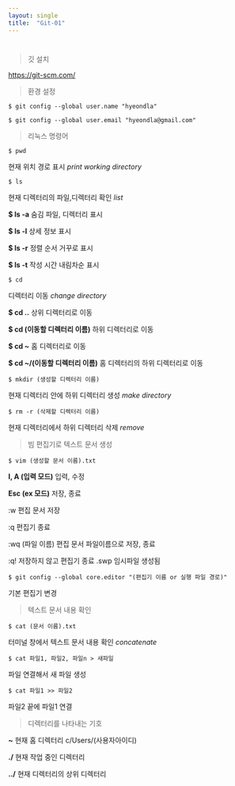 ```yaml
---
layout: single
title:  "Git-01"
---
```


# 

> 깃 설치

https://git-scm.com/



> 환경 설정

```
$ git config --global user.name "hyeondla"
```

```
$ git config --global user.email "hyeondla@gmail.com"
```



> 리눅스 명령어

```
$ pwd 
```

현재 위치 경로 표시 *print working directory* 

```
$ ls 
```

현재 디렉터리의 파일,디렉터리 확인 *list* 

**$ ls -a** 숨김 파일, 디렉터리 표시

**$ ls -l** 상세 정보 표시

**$ ls -r** 정렬 순서 거꾸로 표시

**$ ls -t** 작성 시간 내림차순 표시

```
$ cd 
```

디렉터리 이동 *change directory*  

**$ cd ..** 상위 디렉터리로 이동 

**$ cd (이동할 디렉터리 이름)**  하위 디렉터리로 이동

**$ cd ~** 홈 디렉터리로 이동

**$ cd ~/(이동할 디렉터리 이름)** 홈 디렉터리의 하위 디렉터리로 이동

```
$ mkdir (생성할 디렉터리 이름) 
```

현재 디렉터리 안에 하위 디렉터리 생성 *make directory* 

```
$ rm -r (삭제할 디렉터리 이름)
```

 현재 디렉터리에서 하위 디렉터리 삭제 *remove* 



> 빔 편집기로 텍스트 문서 생성

```
$ vim (생성할 문서 이름).txt
```

**I, A (입력 모드)** 입력, 수정

**Esc (ex 모드)** 저장, 종료

:w 편집 문서 저장

:q 편집기 종료

:wq (파일 이름) 편집 문서 파일이름으로 저장, 종료  

:q! 저장하지 않고 편집기 종료 .swp 임시파일 생성됨

```
$ git config --global core.editor "(편집기 이름 or 실행 파일 경로)"
```

기본 편집기 변경



> 텍스트 문서 내용 확인

```
$ cat (문서 이름).txt
```

 터미널 창에서 텍스트 문서 내용 확인 *concatenate*

```
$ cat 파일1, 파일2, 파일n > 새파일 
```

파일 연결해서 새 파일 생성

```
$ cat 파일1 >> 파일2 
```

파일2 끝에 파일1 연결



> 디렉터리를 나타내는 기호
>

**~** 현재 홈 디렉터리 c/Users/(사용자아이디)

**./** 현재 작업 중인 디렉터리

**../** 현재 디렉터리의 상위 디렉터리
